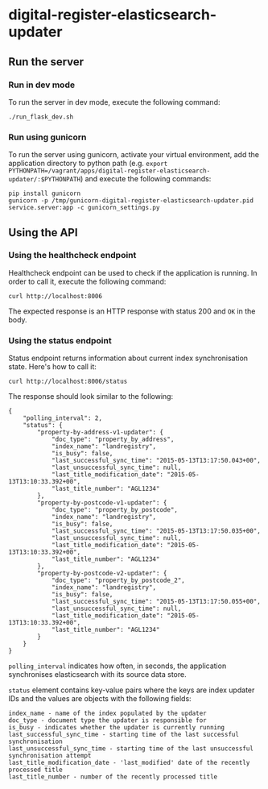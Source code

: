 # digital-register-elasticsearch-updater

## Run the server

### Run in dev mode

To run the server in dev mode, execute the following command:

    ./run_flask_dev.sh

### Run using gunicorn

To run the server using gunicorn, activate your virtual environment, add the application directory to python path
(e.g. `export PYTHONPATH=/vagrant/apps/digital-register-elasticsearch-updater/:$PYTHONPATH`) and execute the following commands:

    pip install gunicorn
    gunicorn -p /tmp/gunicorn-digital-register-elasticsearch-updater.pid service.server:app -c gunicorn_settings.py


## Using the API

### Using the healthcheck endpoint

Healthcheck endpoint can be used to check if the application is running. In order to call it,
execute the following command:

    curl http://localhost:8006

The expected response is an HTTP response with status 200 and `OK` in the body.

### Using the status endpoint

Status endpoint returns information about current index synchronisation state. Here's how to call it:

    curl http://localhost:8006/status

The response should look similar to the following:

    {
        "polling_interval": 2,
        "status": {
            "property-by-address-v1-updater": {
                "doc_type": "property_by_address",
                "index_name": "landregistry",
                "is_busy": false,
                "last_successful_sync_time": "2015-05-13T13:17:50.043+00",
                "last_unsuccessful_sync_time": null,
                "last_title_modification_date": "2015-05-13T13:10:33.392+00",
                "last_title_number": "AGL1234"
            },
            "property-by-postcode-v1-updater": {
                "doc_type": "property_by_postcode",
                "index_name": "landregistry",
                "is_busy": false,
                "last_successful_sync_time": "2015-05-13T13:17:50.035+00",
                "last_unsuccessful_sync_time": null,
                "last_title_modification_date": "2015-05-13T13:10:33.392+00",
                "last_title_number": "AGL1234"
            },
            "property-by-postcode-v2-updater": {
                "doc_type": "property_by_postcode_2",
                "index_name": "landregistry",
                "is_busy": false,
                "last_successful_sync_time": "2015-05-13T13:17:50.055+00",
                "last_unsuccessful_sync_time": null,
                "last_title_modification_date": "2015-05-13T13:10:33.392+00",
                "last_title_number": "AGL1234"
            }
        }
    }

`polling_interval` indicates how often, in seconds, the application synchronises elasticsearch with its source
data store.

`status` element contains key-value pairs where the keys are index updater IDs and the values
are objects with the following fields:

    index_name - name of the index populated by the updater
    doc_type - document type the updater is responsible for
    is_busy - indicates whether the updater is currently running
    last_successful_sync_time - starting time of the last successful synchronisation
    last_unsuccessful_sync_time - starting time of the last unsuccessful synchronisation attempt
    last_title_modification_date - 'last_modified' date of the recently processed title
    last_title_number - number of the recently processed title
